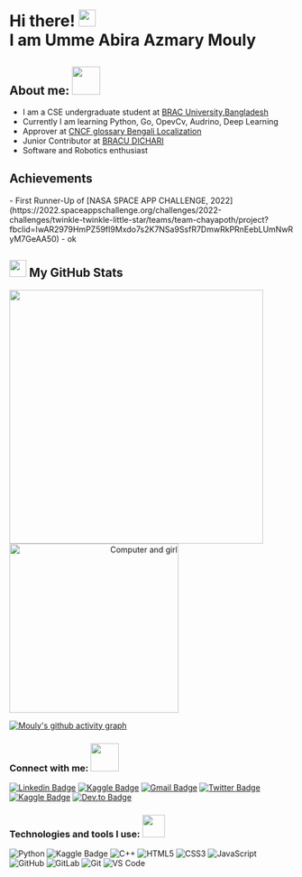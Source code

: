  <h1>Hi there! <img src="https://user-images.githubusercontent.com/42378118/110234147-e3259600-7f4e-11eb-95be-0c4047144dea.gif" width="30"><br>
 I am Umme Abira Azmary Mouly </h1>

<h2> About me: <img src="https://media.giphy.com/media/VgCDAzcKvsR6OM0uWg/giphy.gif" width="50"> </h2>

-  I am a CSE undergraduate student at [BRAC University,Bangladesh](https://www.bracu.ac.bd)
-  Currently I am learning Python, Go, OpevCv, Audrino, Deep Learning
-  Approver at [CNCF glossary Bengali Localization](https://github.com/cncf/glossary/tree/dev-bn)
-  Junior Contributor at [BRACU DICHARI](https://github.com/BRACU-DICHARI)
-  Software and Robotics enthusiast

<h2> Achievements </h2>
- First Runner-Up of [NASA SPACE APP CHALLENGE, 2022](https://2022.spaceappschallenge.org/challenges/2022-challenges/twinkle-twinkle-little-star/teams/team-chayapoth/project?fbclid=IwAR2979HmPZ59fI9Mxdo7s2K7NSa9SsfR7DmwRkPRnEebLUmNwRyM7GeAA50)
- ok



<h2> <img src='https://media1.giphy.com/media/du3J3cXyzhj75IOgvA/giphy.gif?cid=ecf05e47x2g034i9pzwtzzsd3xgg2w9nr94t4tflbbgo3008&rid=giphy.gif' width = "30"> My GitHub Stats </h2>

<p>
  <a align = "left" href="#"><img src="https://github-readme-stats.vercel.app/api?username=Mouly22&show_icons=true&count_private=true&theme=radical" width="450"></a> <a align="right"> <img src='https://media.giphy.com/media/L1R1tvI9svkIWwpVYr/giphy.gif' alt="Computer and girl" width = '300' align = 'center'>
</p>

[![Mouly's github activity graph](https://github-readme-activity-graph.cyclic.app/graph?username=Mouly22)](https://github.com/ashutosh00710/github-readme-activity-graph)
 
 
 ### Connect with me: <img src="https://media.giphy.com/media/LnQjpWaON8nhr21vNW/giphy.gif" width="50"> 

[![Linkedin Badge](https://img.shields.io/badge/-Umme_Abira_Azmary-blue?style=plastic&logo=Linkedin&logoColor=white&link=https://www.linkedin.com/in/umme-abira-azmary-68404a1bb/)](https://www.linkedin.com/in/umme-abira-azmary-68404a1bb/)
[![Kaggle Badge](https://img.shields.io/badge/-Umme_Abira_Azmary-20BEFF?style=plastic&logo=Kaggle&logoColor=white&link=https://www.kaggle.com/abiraazmary/)](https://www.kaggle.com/abiraazmary)
[![Gmail Badge](https://img.shields.io/badge/-abiraazmary22@gmail.com-red?style=plastic&logo=Gmail&logoColor=white&link=mailto:abiraazmary22@gmail.com)](mailto:abiraazmary22@gmail.com)
[![Twitter Badge](https://img.shields.io/badge/-AbiraaMouly-informational?style=plastic&logo=Twitter&logoColor=white&link=https://twitter.com/AbiraaMouly/)](https://twitter.com/AbiraaMouly/)
[![Kaggle Badge](https://img.shields.io/badge/-_abiraazmary_-ff69b4?style=plastic&logo=instagram&logoColor=white&link=https://www.instagram.com/_abiraazmary_//)](https://www.instagram.com/_abiraazmary_/)
[![Dev.to Badge](https://img.shields.io/badge/-@abiraazmary22-black?style=plastic&labelColor=white&logo=DEV.to&link=https://dev.to/mouly22/)](https://dev.to/mouly22)
 
 

### Technologies and tools I use: <img src="https://media.giphy.com/media/WUlplcMpOCEmTGBtBW/giphy.gif" width="40">
![Python](https://img.shields.io/badge/-Python-8fcfd1?style=plastic&logo=Python)
![Kaggle Badge](https://img.shields.io/badge/-Kaggle-20BEFF?style=plastic&logo=Kaggle&logoColor=white)
![C++](https://img.shields.io/badge/-C++-00599C?style=plastic&logo=c)
![HTML5](https://img.shields.io/badge/-HTML5-E34F26?style=plastic&logo=html5&logoColor=white)
![CSS3](https://img.shields.io/badge/-CSS3-1572B6?style=plastic&logo=css3)
![JavaScript](https://img.shields.io/badge/-JavaScript-black?style=plastic&logo=javascript)
![GitHub](https://img.shields.io/badge/-GitHub-181717?style=plastic&logo=github)
![GitLab](https://img.shields.io/badge/-GitLab-FCA121?style=plastic&logo=gitlab)
![Git](https://img.shields.io/badge/-Git-black?style=plastic&logo=git)
![VS Code](https://img.shields.io/badge/-VS%20Code-007ACC?style=plastic&logo=visual-studio-code)
 
 <!--[Mouly22's GitHub activity graph](https://activity-graph.herokuapp.com/graph?username=Mouly22&theme=xcode)>




